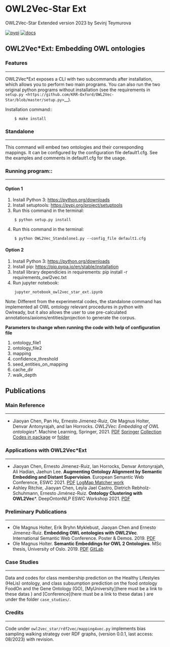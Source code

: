 # OWL2Vec-Star Ext


OWL2Vec-Star Extended version 2023 by Sevinj Teymurova


[![pypi](https://img.shields.io/pypi/v/owl2vec-star.svg)](https://pypi.python.org/pypi/owl2vec-star)
[![docs](https://readthedocs.org/projects/owl2vec-star/badge/?version=latest)](https://owl2vec-star.readthedocs.io/en/latest/?version=latest)


## **OWL2Vec*Ext: Embedding OWL ontologies**


### Features
--------

OWL2Vec*Ext exposes a CLI with two subcommands after installation, which allows you to perform two main programs.
You can also run the two original python programs without installation (see the requirements in `setup.py <https://github.com/KRR-Oxford/OWL2Vec-Star/blob/master/setup.py>`__).

Installation command::
```
    $ make install
```
### Standalone
------------
This command will embed two ontologies and their corresponding mappings. It can be configured by the configuration file default1.cfg.
See the examples and comments in default1.cfg for the usage.


### Running program::
------------

#### Option 1

1. Install Python 3: https://python.org/downloads
2. Install setuptools: https://pypi.org/project/setuptools
3. Run this command in the terminal: 
```
    $ python setup.py install
```

4. Run this command in the terminal:
```
    $ python OWL2Vec_Standalone1.py --config_file default1.cfg
```

#### Option 2

1. Install Python 3: https://python.org/downloads
2. Install pip: https://pip.pypa.io/en/stable/installation
3. Install library dependicies in requirements: pip install -r requirements_owl2vec.txt
4. Run jupyter notebook: 
``` 
    jupyter_notebook_owl2vec_star_ext.ipynb 
```
Note: Different from the experimental codes, the standalone command has implemented all OWL ontology
relevant procedures in python with Owlready, but it also allows the user to use pre-calculated
annotations/axioms/entities/projection to generate the corpus.

**Parameters to change when running the code with help of configuration file**
1. ontology_file1 
2. ontology_file2 
3. mapping
4. confidence_threshold
5. seed_entities_on_mapping
6. cache_dir
7. walk_depth



## Publications


### Main Reference
------------


- Jiaoyan Chen, Pan Hu, Ernesto Jimenez-Ruiz, Ole Magnus Holter, Denvar Antonyrajah, and Ian Horrocks. **OWL2Vec*: Embedding of OWL ontologies**. Machine Learning, Springer, 2021. [PDF](https://arxiv.org/abs/2009.14654) [Springer](https://rdcu.be/cmIMh) [Collection](https://link.springer.com/journal/10994/topicalCollection/AC_f13088dda1f43d317c5acbfdf9439a31) [Codes in package](https://github.com/KRR-Oxford/OWL2Vec-Star/releases/tag/OWL2Vec-Star-ML-2021-Journal) or [folder](https://github.com/KRR-Oxford/OWL2Vec-Star/tree/master/case_studies)



### Applications with OWL2Vec*Ext
------------

- Jiaoyan Chen, Ernesto Jimenez-Ruiz, Ian Horrocks, Denvar Antonyrajah, Ali Hadian, Jaehun Lee. **Augmenting Ontology Alignment by Semantic Embedding and Distant Supervision**. European Semantic Web Conference, ESWC 2021. [PDF](https://openaccess.city.ac.uk/id/eprint/25810/1/ESWC2021_ontology_alignment_LogMap_ML.pdf) [LogMap Matcher work](https://github.com/ernestojimenezruiz/logmap-matcher/)
- Ashley Ritchie, Jiaoyan Chen, Leyla Jael Castro, Dietrich Rebholz-Schuhmann, Ernesto Jiménez-Ruiz. **Ontology Clustering with OWL2Vec***. DeepOntonNLP ESWC Workshop 2021. [PDF](https://openaccess.city.ac.uk/id/eprint/25933/1/OntologyClusteringOWL2Vec_DeepOntoNLP2021.pdf)



### Preliminary Publications
------------

- Ole Magnus Holter, Erik Bryhn Myklebust, Jiaoyan Chen and Ernesto Jimenez-Ruiz. **Embedding OWL ontologies with OWL2Vec**. International Semantic Web Conference. Poster & Demos. 2019. [PDF](https://www.cs.ox.ac.uk/isg/TR/OWL2vec_iswc2019_poster.pdf)
- Ole Magnus Holter. **Semantic Embeddings for OWL 2 Ontologies**. MSc thesis, University of Oslo. 2019. [PDF](https://www.duo.uio.no/bitstream/handle/10852/69078/thesis_ole_magnus_holter.pdf) [GitLab](https://gitlab.com/oholter/owl2vec)



### Case Studies
------------
Data and codes for class membership prediction on the Healthy Lifestyles (HeLis) ontology, and class subsumption prediction on the food ontology FoodOn and the Gene Ontology (GO), [MyUniversity](here must be a link to these datas ) and [Conference](here must be a link to these datas ) are under the folder `case_studies/`.


### Credits
-------
Code under `owl2vec_star/rdf2vec/mapping4vec.py`  implements bias sampling walking strategy over RDF graphs, (version 0.0.1, last access: 08/2023) with revision.

